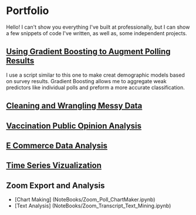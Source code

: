 # Portfolio
Hello! I can't show you everything I've built at professionally, but I can show a few snippets of code I've written, as well as, some independent projects.

## [Using Gradient Boosting to Augment Polling Results](NoteBooks/Gradient_Boosting_With_Polling_Results.ipynb)
I use a script similar to this one to make creat demographic models based on survey results. Gradient Boosting allows me to aggregate weak predictors like individual polls and preform a more accurate classification.

## [Cleaning and Wrangling Messy Data](NoteBooks/LAPD_911_Data_Wrangling.ipynb)

## [Vaccination Public Opinion Analysis](NoteBooks/Twitter_Analysis.ipynb)

## [E Commerce Data Analysis](NoteBooks/Google_Merch_Analysis.ipynb)

## [Time Series Vizualization](NoteBooks/Sample_Time_Series.ipynb)

## Zoom Export and Analysis
 - [Chart Making] (NoteBooks/Zoom_Poll_ChartMaker.ipynb)
 - [Text Analysis] (NoteBooks/Zoom_Transcript_Text_Mining.ipynb)
